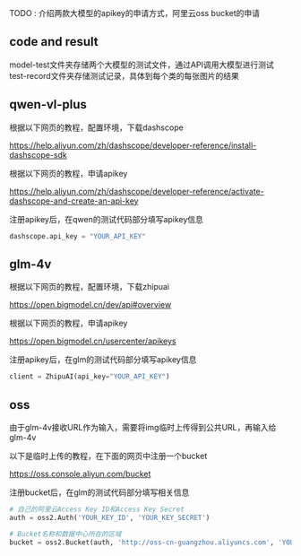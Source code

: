 TODO : 介绍两款大模型的apikey的申请方式，阿里云oss bucket的申请

## code and result
model-test文件夹存储两个大模型的测试文件，通过API调用大模型进行测试
test-record文件夹存储测试记录，具体到每个类的每张图片的结果

## qwen-vl-plus

根据以下网页的教程，配置环境，下载dashscope

https://help.aliyun.com/zh/dashscope/developer-reference/install-dashscope-sdk

根据以下网页的教程，申请apikey

https://help.aliyun.com/zh/dashscope/developer-reference/activate-dashscope-and-create-an-api-key


注册apikey后，在qwen的测试代码部分填写apikey信息
```python
dashscope.api_key = "YOUR_API_KEY"
```


## glm-4v

根据以下网页的教程，配置环境，下载zhipuai

https://open.bigmodel.cn/dev/api#overview

根据以下网页的教程，申请apikey

https://open.bigmodel.cn/usercenter/apikeys


注册apikey后，在glm的测试代码部分填写apikey信息
```python
client = ZhipuAI(api_key="YOUR_API_KEY")
```


## oss

由于glm-4v接收URL作为输入，需要将img临时上传得到公共URL，再输入给glm-4v

以下是临时上传的教程，在下面的网页中注册一个bucket

https://oss.console.aliyun.com/bucket

注册bucket后，在glm的测试代码部分填写相关信息
```python
# 自己的阿里云Access Key ID和Access Key Secret
auth = oss2.Auth('YOUR_KEY_ID', 'YOUR_KEY_SECRET')

# Bucket名称和数据中心所在的区域
bucket = oss2.Bucket(auth, 'http://oss-cn-guangzhou.aliyuncs.com', 'YOUR_BUCKET_NAME')
```

